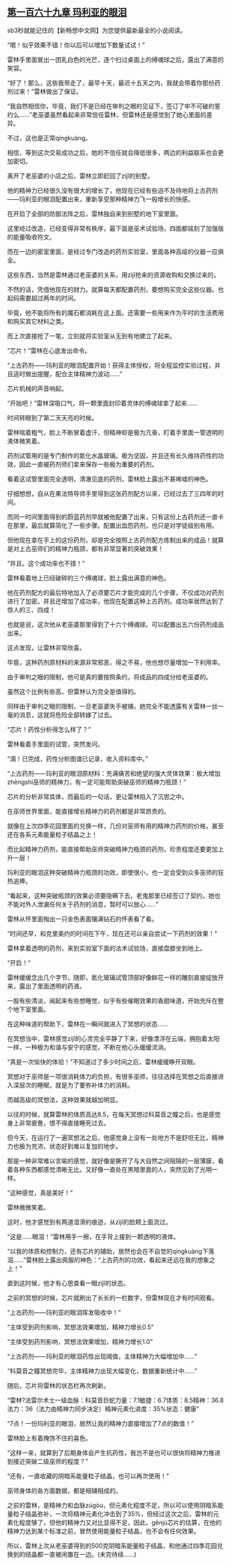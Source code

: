 ## [第一百六十九章 玛利亚的眼泪](https://www.xxbiquge.com/11_11222/8796944.html)


  sb3秒就能记住的【新畅想中文网】为您提供最新最全的小说阅读。

  “嗯！似乎效果不错！你以后可以增加下数量试试！”

  雷林手里面冒出一团乳白色的光芒，逐个扫过桌面上的缚魂球之后，露出了满意的笑容。

  “好了！那么，这些我带走了，最早十天，最迟十五天之内，我就会带着你那份药剂过来！”雷林做出了保证。

  “我自然相信你，毕竟，我们不是已经在审判之眼的见证下，签订了牢不可破的誓约么……”老巫婆虽然看起来非常信任雷林，但雷林还是感觉到了她心里面的差异。

  不过，这也是正常qíngkuàng。

  相信，等到这次交易成功之后，她的不信任就会降低很多，两边的利益联系也会更加密切。

  离开了老巫婆的小店之后，雷林立即赶回了zìjǐ的别墅。

  他的精神力已经很久没有很大的增长了，他现在已经有些迫不及待地将上古药剂——玛利亚的眼泪配置出来，重新享受那种精神力飞一般增长的快感。

  在开启了全部的防御法阵之后，雷林独自来到别墅的地下室里面。

  这里经过改造，已经变得非常有秩序，最下面是巫术试验场，四面都铭刻了加强版的能量吸收符文。

  而在一边的密室里面，是经过专门改造的药剂实验室，里面各种高级的仪器一应俱全。

  这些东西，当然是雷林通过老巫婆的关系，用zìjǐ抢来的资源收购和交换过来的。

  不然的话，凭借他现在的财力。就算每天都配置药剂，要想购买完全这些仪器。也起码需要超过两年的时间。

  毕竟，他不能将所有的魔石都消耗在这上面。还需要一些用来作为平时的生活费用和购买其它材料之类。

  而上次直接抢了一笔，立刻就将实验室从无到有地建立了起来。

  “芯片！”雷林在心底发出命令。

  “上古药剂——玛利亚的眼泪配置开始！获得主体授权，将全程监控实验过程，并且适时做出提醒，配合主体精神力波动……”

  芯片机械的声音响起。

  “开始吧！”雷林深吸口气，将一颗里面封印着灵体的缚魂球拿了起来……

  时间转眼到了第二天天亮的时候。

  雷林喘着粗气，脸上不断冒着虚汗，但精神却是极为亢奋，盯着手里面一管透明的液体微笑着。

  药剂试管用的是专门制作的氮化水晶玻璃。极为坚固，并且还有长久维持药性的功效，因此一直被药剂师们拿来保存一些极为重要的药剂。

  看着这试管里面完全透明，清澈见底的药剂，雷林脸上露出不甚唏嘘的神色。

  仔细想想，自从在果法特导师手里得到这张药剂配方以来，已经过去了三四年的时间。

  而同一时间里面得到的蔚蓝药剂早就被他配置了出来，只有这份上古药剂还一直卡在那里，最后就算简化了一些步骤。配置出血怨药剂，也只是对学徒级别有用。

  但他现在拿在手上的这份药剂，却是完全按照上古药剂配方炼制出来的成品！就算是对上古巫师们的精神力瓶颈，都有非常显著的突破效果！

  “并且。这个成功率也不错！”

  雷林看着地上已经破碎的三个缚魂球，脸上露出满意的神色。

  他在药剂配方的最后特地加入了必须要芯片才能完成的几个步骤，不仅成功对药剂进行了加密。并且还增加了成功率，他现在配置这种上古药剂。成功率居然达到了惊人的三、四成！

  也就是说，这次他从老巫婆那里得到了十六个缚魂球。可以配置出五六份药剂成品出来。

  这点发现，让雷林非常欣喜。

  毕竟，这种药剂原材料的来源非常邪恶，得之不易，他也想尽量增加一下利用率。

  由于审判之眼的限制，他可是真的要按照条约，将成品的四成分给老巫婆的。

  虽然这个比例有些高，但雷林认为完全是值得的。

  同样由于审判之眼的限制，一旦老巫婆失手被捕，她完全不能透露有关雷林一丝一毫的消息，这就将危险全部转嫁了过去。

  “芯片！药性分析得怎么样了？”

  雷林看着手里面的试管，突然发问。

  “滴！已完成，药性分析图谱已记录，收入资料库中。”

  “上古药剂——玛利亚的眼泪原材料：充满痛苦和绝望的强大灵体效果：极大增加zhèngshì巫师的精神力，有一定可能帮助突破巫师的精神力瓶颈！”

  芯片的分析非常具体，而最后的一句话，更让雷林陷入了沉思之中。

  在巫师世界里面，能直接增长精神力的药剂都是非常昂贵的。

  就像在上次四季花园里面的兑换一样，几份对巫师有用的精神力药剂的价格，甚至还在各系元素能量粒子结晶之上！

  而比起精神力药剂，能直接帮助巫师突破精神力瓶颈的药剂，珍贵程度还要更加上升一层！

  玛利亚的眼泪这种突破精神力瓶颈的功效，即使很小，也一定会受到众多巫师的狂热追捧。

  “看起来，这种突破瓶颈的效果必须要隐瞒下去，老鬼那里已经签订了契约，她也不能对外人泄漏任何关于药剂的消息，暂时可以放心……”

  雷林从怀里面掏出一只金色表面镶满钻石的怀表看了看。

  “时间还早，和克里奥约的时间在下午，现在还可以亲自尝试一下药剂的效果！”

  雷林拿着透明的药剂，来到实验室下面的法术试验场，直接盘膝坐到地上。

  “开启！”

  雷林缓缓念出几个字节，随即，氮化玻璃试管顶部好像鲜花一样的雕刻直接绽放开来，露出了里面透明的药液。

  一股有些清淡，闻起来有些想睡觉，似乎有些催眠效果的香甜味道，开始充斥在整个地下室里面。

  在这种味道的帮助下，雷林在一瞬间就进入了冥想的状态……

  在冥想当中，雷林感觉zìjǐ的心灵完全平静了下来，好像漂浮在云端，拥抱着太阳一样，一种极为和谐与安宁的感觉，不断在他心头缓缓流淌。

  “真是一次愉快的体验！”不知道过了多少时间之后，雷林缓缓睁开双眼。

  冥想对于巫师是一项很消耗体力的负担，有很多巫师，往往选择在冥想之后直接进入深层次的睡眠，就是为了要弥补体力的消耗。

  而越高级的冥想法，这种效果就越加明显。

  以往的时候，就算雷林的体质高达8.5，在每天冥想过科莫音之瞳之后，也是感觉身上非常疲惫，恨不得直接睡死过去。

  但今天，在运行了一遍冥想法之后，他感觉身上没有一处地方不是舒坦无比，精神力也极为充沛，状态好到难以复加的地步。

  那是一种非常难以言喻的感觉，就好像是撕开了与大自然之间阻隔的一层薄膜，看着各种东西都感觉清晰无比，又好像一直处在黑暗里面的人，突然见到了光明一样。

  “这种感觉，真是美好！”

  雷林微微笑着。

  这时，他才感觉到有两道湿滑的痕迹，从zìjǐ的脸颊上面流过。

  “这是……眼泪！”雷林用手一擦，在手背上接到一颗透明的液体。

  “以我的体质和控制力，还有芯片的辅助，居然也会在不自觉的qíngkuàng下落泪……”雷林脸上露出佩服的神色：“上古药剂的功效，看起来还远在我的想象之上！”

  直到这时候，他才有心思查看一眼zìjǐ的状态。

  之前的冥想的时候，芯片就刷出了长长的一栏数字，但雷林现在才有时间观看。

  “上古药剂——玛利亚的眼泪挥发吸收中！”

  “主体受到药剂影响，冥想法效果增加，精神力增长0.5”

  “主体受到药剂影响，冥想法效果增加，精神力增长1.0”

  “上古药剂——玛利亚的眼泪药性出现阈值，主体精神力大幅增加中……”

  “科莫音之瞳冥想完毕，主体精神力出现大幅变化，数据重新统计中……”

  随后，芯片将雷林的状态栏再次刷新。

  “雷林?法雷尔术士一级血脉：科莫音巨蛇力量：7.1敏捷：6.7体质：8.5精神：36.8法力：36（法力由精神力同步决定）精神元素化进度：35%状态：健康”

  “7点！一份玛利亚的眼泪，居然让我的精神力直接增加了7点的数值！”

  雷林脸上有着掩饰不住的喜色。

  “这样一来，就算到了后期身体会产生抗药性，我岂不是也可以很快将精神力推进到接近突破二级巫师的程度？”

  “还有，一直收藏的阴暗系能量粒子结晶，也可以再次使用！”

  巫师身体的各方面数据，都是相辅相成的。

  之前的雷林，是精神力和血脉zúgòu，但元素化程度不足，所以可以使用阴暗系能量粒子结晶弥补，一次将精神元素化冲击到了35%，但经过这次之后，雷林的元素化程度够了，但他的精神力又对比显得不足，因此，gēnjù芯片的估算，在他的精神力达到某个标准之前，冒然使用能量粒子结晶，也不会有任何效果。

  所以，雷林上次从老巫婆得到的500克阴暗系能量粒子结晶，和他通过四季花园兑换到的结晶都一直被闲置在一边。(未完待续……)
